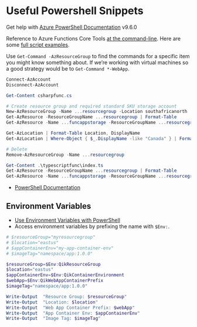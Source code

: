 # Useful Powershell Snippets

Get help with [Azure PowerShell Documentation](https://learn.microsoft.com/en-us/powershell/azure/?view=azps-9.6.0) v9.6.0

Reference to Azure Functions Core Tools [at the command-line](https://learn.microsoft.com/en-us/azure/azure-functions/functions-core-tools-reference?tabs=v2). Here are some [full script examples](https://learn.microsoft.com/en-us/azure/azure-functions/create-resources-azure-powershell).

Use `Get-Command -AzResourceGroup` to find the commands for a specific item you might know something about. If we’re working with virtual machines so a good strategy would be to `Get-Command *-WebApp`.

```powershell
Connect-AzAccount
Disconnect-AzAccount

Get-Content csharpfunc.cs

# Create resource group and required standard SKU storage account
New-AzResourceGroup -Name ...resourcegroup -Location southafricanorth
Get-AzResource -ResourceGroupName ...resourcegroup | Format-Table
Get-AzResource -Name ...funcappstorage -ResourceGroupName ...resourcegroup

Get-AzLocation | Format-Table Location, DisplayName
Get-AzLocation | Where-Object { $_.DisplayName -like "Canada" } | Format-Table Location, DisplayName

# Delete
Remove-AzResourceGroup -Name ...resourcegroup
```

```PowerShell
Get-Content .\typescriptfunc\index.ts
Get-AzResource -ResourceGroupName ...resourcegroup | Format-Table
Get-AzResource -Name ...funcappstorage -ResourceGroupName ...resourcegroup
```

- [PowerShell Documentation](https://learn.microsoft.com/en-us/powershell/azure/?view=azps-10.0.0&viewFallbackFrom=azps-9.6.0)

## Environment Variables

- [Use Environment Variables with PowerShell](https://learn.microsoft.com/en-us/powershell/module/microsoft.powershell.core/about/about_environment_variables?view=powershell-7.3)
- Access environment variables by prefixing the name with `$Env:`.

```powershell
# $resourceGroup="myresourcegroup"
# $location="eastus"
# $appContainerEnv="my-app-container-env"
# $imageTag="namespace/app:1.0.0"

$resourceGroup=$Env:QikResourceGroup
$location="eastus"
$appContainerEnv=$Env:QikContainerEnvironment
$webApp=$Env:QikWebAppContainerPrefix
$imageTag="namespace/app:1.0.0"

Write-Output  "Resource Group: $resourceGroup"
Write-Output  "Location: $location"
Write-Output  "Web App Container Prefix: $webApp"
Write-Output  "App Container Env: $appContainerEnv"
Write-Output  "Image Tag: $imageTag"
```